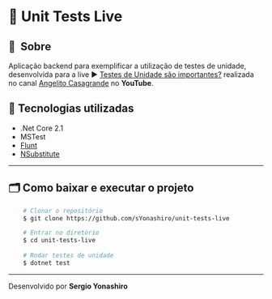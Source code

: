 # 🧪 Unit Tests Live

## 🔖&nbsp; Sobre
Aplicação backend para exemplificar a utilização de testes de unidade, desenvolvida para a live ▶ [Testes de Unidade são importantes?](https://youtu.be/hSQQuRgbaLA) realizada no canal [Angelito Casagrande](https://www.youtube.com/channel/UCBZW0xj_D2uKijglvFa-JPg) no **YouTube**.

## 🚀 Tecnologias utilizadas

- .Net Core 2.1
- MSTest
- [Flunt](https://github.com/andrebaltieri/Flunt)
- [NSubstitute](https://nsubstitute.github.io/)

---

## 🗂 Como baixar e executar o projeto

```bash
    # Clonar o repositório
    $ git clone https://github.com/sYonashiro/unit-tests-live

    # Entrar no diretório
    $ cd unit-tests-live
    
    # Rodar testes de unidade
    $ dotnet test
```

---

Desenvolvido por **Sergio Yonashiro**
